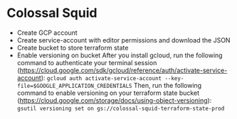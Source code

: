 # Colossal Squid

* Create GCP account
* Create service-account with editor permissions and download the JSON
* Create bucket to store terraform state
* Enable versioning on bucket
After you install gcloud, run the following command to authenticate your terminal session (https://cloud.google.com/sdk/gcloud/reference/auth/activate-service-account): 
```gcloud auth activate-service-account --key-file=$GOOGLE_APPLICATION_CREDENTIALS```
Then, run the following command to enable versioning on your terraform state bucket (https://cloud.google.com/storage/docs/using-object-versioning):
```gsutil versioning set on gs://colossal-squid-terraform-state-prod```